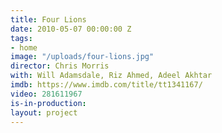 ```yaml
---
title: Four Lions
date: 2010-05-07 00:00:00 Z
tags:
- home
image: "/uploads/four-lions.jpg"
director: Chris Morris
with: Will Adamsdale, Riz Ahmed, Adeel Akhtar
imdb: https://www.imdb.com/title/tt1341167/
video: 281611967
is-in-production: 
layout: project
---
```


